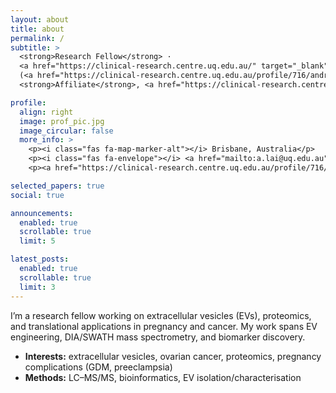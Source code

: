 ```yaml
---
layout: about
title: about
permalink: /
subtitle: >
  <strong>Research Fellow</strong> ·
  <a href="https://clinical-research.centre.uq.edu.au/" target="_blank" rel="noopener">UQ Centre for Clinical Research (UQCCR)</a>
  (<a href="https://clinical-research.centre.uq.edu.au/profile/716/andrew-lai" target="_blank" rel="noopener">profile</a>)<br>
  <strong>Affiliate</strong>, <a href="https://clinical-research.centre.uq.edu.au/research/uq-centre-extracellular-vesicle-nanomedicine" target="_blank" rel="noopener">UQ Centre for Extracellular Vesicle Nanomedicine</a>

profile:
  align: right
  image: prof_pic.jpg
  image_circular: false
  more_info: >
    <p><i class="fas fa-map-marker-alt"></i> Brisbane, Australia</p>
    <p><i class="fas fa-envelope"></i> <a href="mailto:a.lai@uq.edu.au">a.lai@uq.edu.au</a></p>
    <p><a href="https://clinical-research.centre.uq.edu.au/profile/716/andrew-lai" target="_blank" rel="noopener">UQCCR profile</a></p>

selected_papers: true
social: true

announcements:
  enabled: true
  scrollable: true
  limit: 5

latest_posts:
  enabled: true
  scrollable: true
  limit: 3
---
```


I’m a research fellow working on extracellular vesicles (EVs), proteomics, and translational applications in pregnancy and cancer. My work spans EV engineering, DIA/SWATH mass spectrometry, and biomarker discovery.

- **Interests:** extracellular vesicles, ovarian cancer, proteomics, pregnancy complications (GDM, preeclampsia)
- **Methods:** LC–MS/MS, bioinformatics, EV isolation/characterisation
